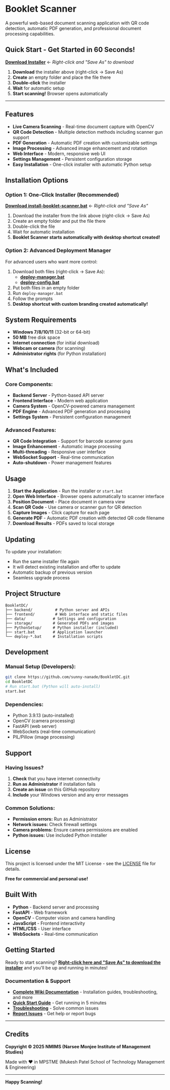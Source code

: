 # Booklet Scanner

A powerful web-based document scanning application with QR code detection, automatic PDF generation, and professional document processing capabilities.

## Quick Start - Get Started in 60 Seconds!

**[Download Installer](https://github.com/sunny-nanade/BookletDC/raw/main/install-booklet-scanner.bat)** ← *Right-click and "Save As" to download*

1. **Download** the installer above (right-click → Save As)
2. **Create** an empty folder and place the file there  
3. **Double-click** the installer
4. **Wait** for automatic setup
5. **Start scanning!** Browser opens automatically

---

## Features

- **Live Camera Scanning** - Real-time document capture with OpenCV
- **QR Code Detection** - Multiple detection methods including scanner gun support
- **PDF Generation** - Automatic PDF creation with customizable settings
- **Image Processing** - Advanced image enhancement and rotation
- **Web Interface** - Modern, responsive web UI
- **Settings Management** - Persistent configuration storage
- **Easy Installation** - One-click installer with automatic Python setup

## Installation Options

### Option 1: One-Click Installer (Recommended)
**[Download install-booklet-scanner.bat](https://github.com/sunny-nanade/BookletDC/raw/main/install-booklet-scanner.bat)** ← *Right-click and "Save As"*

1. Download the installer from the link above (right-click → Save As)
2. Create an empty folder and put the file there
3. Double-click the file  
4. Wait for automatic installation
5. **Booklet Scanner starts automatically with desktop shortcut created!**

### Option 2: Advanced Deployment Manager
For advanced users who want more control:

1. Download both files (right-click → Save As):
   - **[deploy-manager.bat](https://github.com/sunny-nanade/BookletDC/raw/main/deploy-manager.bat)**  
   - **[deploy-config.bat](https://github.com/sunny-nanade/BookletDC/raw/main/deploy-config.bat)**
2. Put both files in an empty folder
3. Run `deploy-manager.bat`
4. Follow the prompts
5. **Desktop shortcut with custom branding created automatically!**

## System Requirements

- **Windows 7/8/10/11** (32-bit or 64-bit)
- **50 MB** free disk space
- **Internet connection** (for initial download)
- **Webcam or camera** (for scanning)
- **Administrator rights** (for Python installation)

## What's Included

### Core Components:
- **Backend Server** - Python-based API server
- **Frontend Interface** - Modern web application
- **Camera System** - OpenCV-powered camera management
- **PDF Engine** - Advanced PDF generation and processing
- **Settings System** - Persistent configuration management

### Advanced Features:
- **QR Code Integration** - Support for barcode scanner guns
- **Image Enhancement** - Automatic image processing
- **Multi-threading** - Responsive user interface
- **WebSocket Support** - Real-time communication
- **Auto-shutdown** - Power management features

## Usage

1. **Start the Application** - Run the installer or `start.bat`
2. **Open Web Interface** - Browser opens automatically to scanner interface
3. **Position Document** - Place document in camera view
4. **Scan QR Code** - Use camera or scanner gun for QR detection
5. **Capture Images** - Click capture for each page
6. **Generate PDF** - Automatic PDF creation with detected QR code filename
7. **Download Results** - PDFs saved to local storage

## Updating

To update your installation:
- Run the same installer file again
- It will detect existing installation and offer to update
- Automatic backup of previous version
- Seamless upgrade process

## Project Structure

```
BookletDC/
├── backend/          # Python server and APIs
├── frontend/         # Web interface and static files
├── data/            # Settings and configuration
├── storage/         # Generated PDFs and images
├── PythonSetup/     # Python installer (included)
├── start.bat        # Application launcher
└── deploy-*.bat     # Installation scripts
```

## Development

### Manual Setup (Developers):
```bash
git clone https://github.com/sunny-nanade/BookletDC.git
cd BookletDC
# Run start.bat (Python will auto-install)
start.bat
```

### Dependencies:
- Python 3.9.13 (auto-installed)
- OpenCV (camera processing)
- FastAPI (web server)
- WebSockets (real-time communication)
- PIL/Pillow (image processing)

## Support

### Having Issues?
1. **Check** that you have internet connectivity
2. **Run as Administrator** if installation fails
3. **Create an issue** on this GitHub repository
4. **Include** your Windows version and any error messages

### Common Solutions:
- **Permission errors:** Run as Administrator
- **Network issues:** Check firewall settings
- **Camera problems:** Ensure camera permissions are enabled
- **Python issues:** Use included Python installer

## License

This project is licensed under the MIT License - see the [LICENSE](LICENSE) file for details.

**Free for commercial and personal use!**

## Built With

- **Python** - Backend server and processing
- **FastAPI** - Web framework
- **OpenCV** - Computer vision and camera handling
- **JavaScript** - Frontend interactivity
- **HTML/CSS** - User interface
- **WebSockets** - Real-time communication

## Getting Started

Ready to start scanning? **[Right-click here and "Save As" to download the installer](https://github.com/sunny-nanade/BookletDC/raw/main/install-booklet-scanner.bat)** and you'll be up and running in minutes!

### Documentation & Support
- **[Complete Wiki Documentation](https://github.com/sunny-nanade/BookletDC/wiki)** - Installation guides, troubleshooting, and more
- **[Quick Start Guide](https://github.com/sunny-nanade/BookletDC/wiki/Quick-Start)** - Get running in 5 minutes
- **[Troubleshooting](https://github.com/sunny-nanade/BookletDC/wiki/Troubleshooting)** - Solve common issues
- **[Report Issues](https://github.com/sunny-nanade/BookletDC/issues)** - Get help or report bugs

---

## Credits

**Copyright © 2025 NMIMS (Narsee Monjee Institute of Management Studies)**

Made with ❤️ in MPSTME (Mukesh Patel School of Technology Management & Engineering)

---

**Happy Scanning!**
